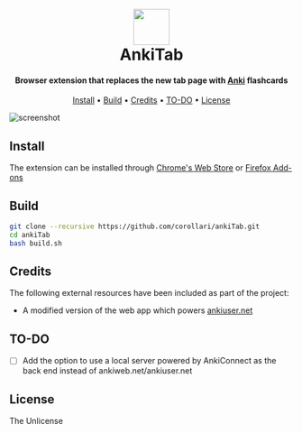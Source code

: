 
<h1 align="center">
  <br>
  <img src="https://raw.githubusercontent.com/corollari/ankiTab/master/promo/icon.png" width="64"></a>
  <br>
  AnkiTab
  <br>
</h1>

<h4 align="center">Browser extension that replaces the new tab page with <a href="https://apps.ankiweb.net/" target="_blank">Anki</a> flashcards</h4>

<p align="center">
  <a href="#install">Install</a> •
  <a href="#build">Build</a> •
  <a href="#credits">Credits</a> •
  <a href="#to-do">TO-DO</a> •
  <a href="#license">License</a>
</p>

![screenshot](https://raw.githubusercontent.com/corollari/ankiTab/master/promo/screenshot.png)

## Install
The extension can be installed through [Chrome's Web Store](https://chrome.google.com/webstore/detail/waspline-reader/ndlnnojbbcbdpkccfmcgbopalpbmhbhm) or [Firefox Add-ons](https://addons.mozilla.org/en-US/firefox/addon/waspline-reader/)

## Build
```bash
git clone --recursive https://github.com/corollari/ankiTab.git
cd ankiTab
bash build.sh
```

## Credits
The following external resources have been included as part of the project:
- A modified version of the web app which powers [ankiuser.net](https://ankiuser.net/study/)

## TO-DO
- [ ] Add the option to use a local server powered by AnkiConnect as the back end instead of ankiweb.net/ankiuser.net

## License
The Unlicense

